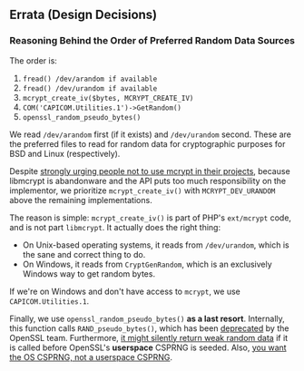 ## Errata (Design Decisions)

### Reasoning Behind the Order of Preferred Random Data Sources

The order is:

 1. `fread() /dev/arandom if available`
 2. `fread() /dev/urandom if available`
 3. `mcrypt_create_iv($bytes, MCRYPT_CREATE_IV)`
 4. `COM('CAPICOM.Utilities.1')->GetRandom()`
 5. `openssl_random_pseudo_bytes()`

We read `/dev/arandom` first (if it exists) and `/dev/urandom` second. 
These are the preferred files to read for random data for cryptographic
purposes for BSD and Linux (respectively).

Despite [strongly urging people not to use mcrypt in their projects](https://paragonie.com/blog/2015/05/if-you-re-typing-word-mcrypt-into-your-code-you-re-doing-it-wrong),
because libmcrypt is abandonware and the API puts too much responsibility on the
implementor, we prioritize `mcrypt_create_iv()` with `MCRYPT_DEV_URANDOM` above
the remaining implementations.

The reason is simple: `mcrypt_create_iv()` is part of PHP's `ext/mcrypt` code,
and is not part `libmcrypt`. It actually does the right thing:

 * On Unix-based operating systems, it reads from `/dev/urandom`, which is the
   sane and correct thing to do.
 * On Windows, it reads from `CryptGenRandom`, which is an exclusively Windows
   way to get random bytes.

If we're on Windows and don't have access to `mcrypt`, we use `CAPICOM.Utilities.1`.

Finally, we use `openssl_random_pseudo_bytes()` **as a last resort**. Internally,
this function calls `RAND_pseudo_bytes()`, which has been [deprecated](https://github.com/paragonie/random_compat/issues/5)
by the OpenSSL team. Furthermore, [it might silently return weak random data](https://github.com/paragonie/random_compat/issues/6#issuecomment-119564973)
if it is called before OpenSSL's **userspace** CSPRNG is seeded. Also, 
[you want the OS CSPRNG, not a userspace CSPRNG](http://sockpuppet.org/blog/2014/02/25/safely-generate-random-numbers/).
